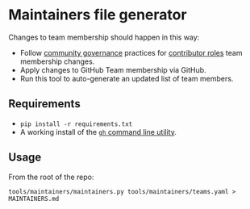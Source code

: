 # Maintainers file generator

Changes to team membership should happen in this way:

* Follow [community
  governance](https://github.com/instructlab/community/blob/main/governance.md)
  practices for [contributor
  roles](https://github.com/instructlab/community/blob/main/CONTRIBUTOR_ROLES.md)
  team membership changes.
* Apply changes to GitHub Team membership via GitHub.
* Run this tool to auto-generate an updated list of team members.

## Requirements

* `pip install -r requirements.txt`
* A working install of the [`gh` command line utility](https://github.com/cli/cli#installation).

## Usage

From the root of the repo:

```
tools/maintainers/maintainers.py tools/maintainers/teams.yaml > MAINTAINERS.md
```
